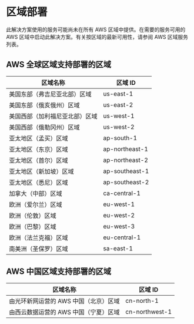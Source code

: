 # 区域部署

此解决方案使用的服务可能尚未在所有 AWS 区域中提供。在需要的服务可用的 AWS 区域中启动此解决方案。有关按区域的最新可用性，请参阅 AWS 区域服务列表。

## AWS 全球区域支持部署的区域


| 区域名称 | 区域 ID |
|----------|-------|
| 美国东部（弗吉尼亚北部）区域 | us-east-1
| 美国东部（俄亥俄州）区域 | us-east-2
| 美国西部（加利福尼亚北部）区域 | us-west-1
| 美国西部（俄勒冈州）区域 | us-west-2
| 亚太地区（孟买）区域 | ap-south-1
| 亚太地区（东京）区域 | ap-northeast-1
| 亚太地区（首尔）区域 | ap-northeast-2
| 亚太地区（新加坡）区域 | ap-southeast-1
| 亚太地区（悉尼）区域 | ap-southeast-2
| 加拿大（中部）区域 | ca-central-1
| 欧洲（爱尔兰）区域 | eu-west-1
| 欧洲（伦敦）区域 | eu-west-2
| 欧洲（巴黎）区域 | eu-west-3
| 欧洲（法兰克福）区域 | eu-central-1
| 南美洲（圣保罗）区域 | sa-east-1


## AWS 中国区域支持部署的区域


| 区域名称 | 区域 ID |
|----------|-------|
| 由光环新网运营的 AWS 中国（北京）区域 | cn-north-1
| 由西云数据运营的 AWS 中国（宁夏）区域 | cn-northwest-1
